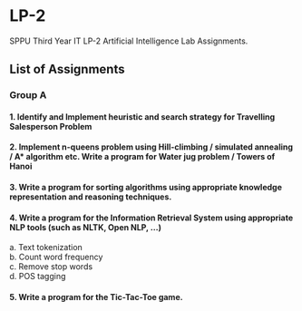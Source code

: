 # LP-2
SPPU Third Year IT LP-2 Artificial Intelligence Lab Assignments.

## List of Assignments
### Group A <br>
#### 1. Identify and Implement heuristic and search strategy for Travelling Salesperson Problem <br>
#### 2. Implement n-queens problem using Hill-climbing / simulated annealing / A* algorithm etc. Write a program for Water jug problem / Towers of Hanoi<br>
#### 3. Write a program for sorting algorithms using appropriate knowledge representation and reasoning techniques.<br>
#### 4. Write a program for the Information Retrieval System using appropriate NLP tools (such as NLTK, Open NLP, …)<br>
a. Text tokenization<br>
b. Count word frequency<br>
c. Remove stop words<br>
d. POS tagging<br>
#### 5. Write a program for the Tic-Tac-Toe game.<br>
